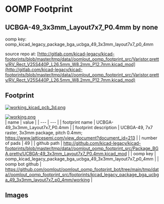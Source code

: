 # OOMP Footprint  
## UCBGA-49_3x3mm_Layout7x7_P0.4mm  by none  
  
oomp key: oomp_kicad_legacy_package_bga_ucbga_49_3x3mm_layout7x7_p0_4mm  
  
source repo at: [http://gitlab.com/kicad-legacy/kicad-footprints/blob/master/tmp/data//oomlout_oomp_footprint_src/Varistor.pretty/RV_Rect_V25S440P_L26.5mm_W8.2mm_P12.7mm.kicad_mod](http://gitlab.com/kicad-legacy/kicad-footprints/blob/master/tmp/data//oomlout_oomp_footprint_src/Varistor.pretty/RV_Rect_V25S440P_L26.5mm_W8.2mm_P12.7mm.kicad_mod)  
## Footprint  
  
[![working_kicad_pcb_3d.png](working_kicad_pcb_3d_600.png)](working_kicad_pcb_3d.png)  
  
[![working.png](working_600.png)](working.png)  
| name | value | 
| --- | --- | 
| footprint name | UCBGA-49_3x3mm_Layout7x7_P0.4mm | 
| footprint description | UCBGA-49, 7x7 raster, 3x3mm package, pitch 0.4mm; https://www.latticesemi.com/view_document?document_id=213 | 
| number of pads | 49 | 
| github path | http://github.com/kicad-legacy/kicad-footprints/blob/master/tmp/data//oomlout_oomp_footprint_src/Package_BGA.pretty/UCBGA-49_3x3mm_Layout7x7_P0.4mm.kicad_mod | 
| oomp key | oomp_kicad_legacy_package_bga_ucbga_49_3x3mm_layout7x7_p0_4mm | 
| oomp bot github | https://github.com/oomlout/oomlout_oomp_footprint_bot/tree/main/tmp/data//oomlout_oomp_footprint_src/footprints/kicad_legacy_package_bga_ucbga_49_3x3mm_layout7x7_p0_4mm/working | 
## Images  
